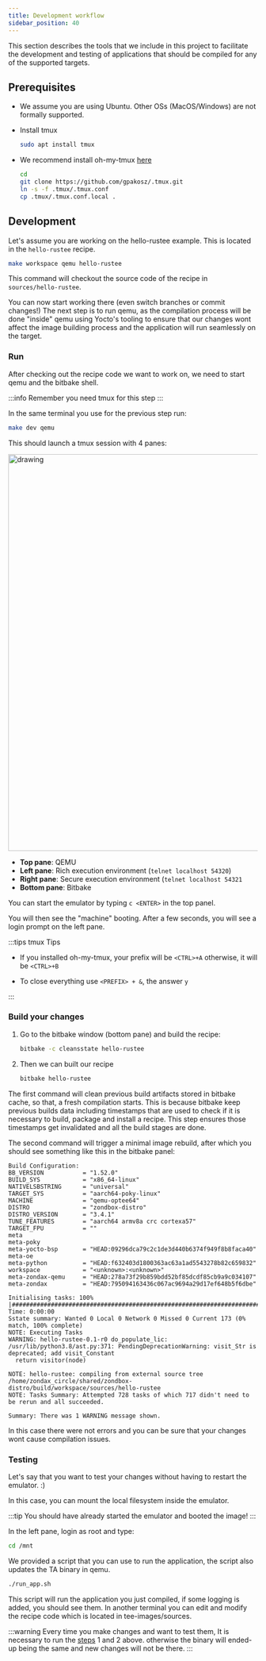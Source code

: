 ```yaml
---
title: Development workflow
sidebar_position: 40
---
```


This section describes the tools that we include in this project to facilitate the development and testing of applications
that should be compiled for any of the supported targets.

## Prerequisites

- We assume you are using Ubuntu. Other OSs (MacOS/Windows) are not formally supported.

- Install tmux

  ```bash
  sudo apt install tmux
  ```

- We recommend install oh-my-tmux [here](https://github.com/namtzigla/oh-my-tmux)

  ```bash
  cd
  git clone https://github.com/gpakosz/.tmux.git
  ln -s -f .tmux/.tmux.conf
  cp .tmux/.tmux.conf.local .
  ```

## Development

Let's assume you are working on the hello-rustee example. This is located in the `hello-rustee` recipe.

```bash
make workspace qemu hello-rustee
```

This command will checkout the source code of the recipe in `sources/hello-rustee`.

You can now start working there (even switch branches or commit changes!)
The next step is to run qemu, as the compilation process will be done "inside" qemu using Yocto's tooling
to ensure that our changes wont affect the image building process and the
application will run seamlessly on the target.

### Run

After checking out the recipe code we want to work on, we need to start qemu
and the bitbake shell.

:::info
Remember you need tmux for this step
:::

In the same terminal you use for the previous step run:

```bash
make dev qemu
```

This should launch a tmux session with 4 panes:

<img src="/img/qemu-tmux.png" alt="drawing" width="800"/>

- **Top pane**: QEMU
- **Left pane**: Rich execution environment (`telnet localhost 54320`)
- **Right pane**: Secure execution environment (`telnet localhost 54321`
- **Bottom pane**: Bitbake

You can start the emulator by typing `c <ENTER>` in the top panel.

You will then see the "machine" booting. After a few seconds, you will see a login prompt on the left pane.

:::tips tmux Tips

- If you installed oh-my-tmux, your prefix will be `<CTRL>+A` otherwise, it will be `<CTRL>+B`

- To close everything use `<PREFIX> + &`, the answer `y`

:::

### Build your changes

1. Go to the bitbake window (bottom pane) and build the recipe:

   ```bash
   bitbake -c cleansstate hello-rustee
   ```

2. Then we can built our recipe
   ```bash
   bitbake hello-rustee
   ```

The first command will clean previous build artifacts stored in bitbake cache, so that, a fresh compilation
starts. This is because bitbake keep previous builds data including
timestamps that are used to check if it is necessary to build, package and install a recipe. This step ensures those timestamps get invalidated and
all the build stages are done.

The second command will trigger a minimal image rebuild, after which you should see something like this in the bitbake panel:

```
Build Configuration:
BB_VERSION           = "1.52.0"
BUILD_SYS            = "x86_64-linux"
NATIVELSBSTRING      = "universal"
TARGET_SYS           = "aarch64-poky-linux"
MACHINE              = "qemu-optee64"
DISTRO               = "zondbox-distro"
DISTRO_VERSION       = "3.4.1"
TUNE_FEATURES        = "aarch64 armv8a crc cortexa57"
TARGET_FPU           = ""
meta
meta-poky
meta-yocto-bsp       = "HEAD:09296dca79c2c1de3d440b6374f949f8b8faca40"
meta-oe
meta-python          = "HEAD:f632403d1800363ac63a1ad5543278b82c659832"
workspace            = "<unknown>:<unknown>"
meta-zondax-qemu     = "HEAD:278a73f29b859bdd52bf85dcdf85cb9a9c034107"
meta-zondax          = "HEAD:795094163436c067ac9694a29d17ef648b5f6dbe"

Initialising tasks: 100% |#####################################################################################################################################| Time: 0:00:00
Sstate summary: Wanted 0 Local 0 Network 0 Missed 0 Current 173 (0% match, 100% complete)
NOTE: Executing Tasks
WARNING: hello-rustee-0.1-r0 do_populate_lic: /usr/lib/python3.8/ast.py:371: PendingDeprecationWarning: visit_Str is deprecated; add visit_Constant
  return visitor(node)

NOTE: hello-rustee: compiling from external source tree /home/zondax_circle/shared/zondbox-distro/build/workspace/sources/hello-rustee
NOTE: Tasks Summary: Attempted 728 tasks of which 717 didn't need to be rerun and all succeeded.

Summary: There was 1 WARNING message shown.
```

In this case there were not errors and you can be sure that your changes
wont cause compilation issues.

### Testing

Let's say that you want to test your changes without having to restart the emulator. :)

In this case, you can mount the local filesystem inside the emulator.

:::tip
You should have already started the emulator and booted the image!
:::

In the left pane, login as root and type:

```bash
cd /mnt
```

We provided a script that you can use to run the application, the script
also updates the TA binary in qemu.

```bash
./run_app.sh
```

This script will run the application you just compiled, if some logging is added, you should see them.
In another terminal you can edit and modify the recipe code which is
located in tee-images/sources.

:::warning
Every time you make changes and want to test them, It is necessary to run
the [steps](#build-your-changes) 1 and 2 above. otherwise the binary will ended-up being the same
and new changes will not be there.
:::
